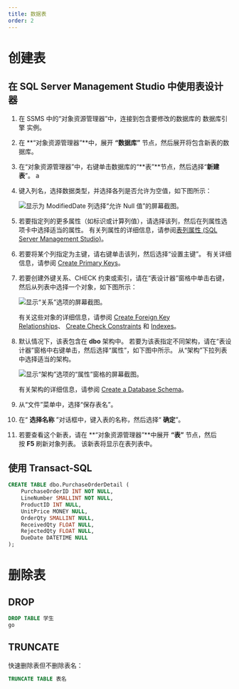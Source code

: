 ```yaml
---
title: 数据表
order: 2
---
```


# 创建表

## 在 SQL Server Management Studio 中使用表设计器

1. 在 SSMS 中的“对象资源管理器”中，连接到包含要修改的数据库的 数据库引擎 实例。
    
2. 在 **“对象资源管理器”**中，展开 **“数据库”** 节点，然后展开将包含新表的数据库。
    
3. 在“对象资源管理器”中，右键单击数据库的“**表”**节点，然后选择“**新建表**”。
    a
4. 键入列名，选择数据类型，并选择各列是否允许为空值，如下图所示：
    
    ![显示为 ModifiedDate 列选择“允许 Null 值”的屏幕截图。](https://learn.microsoft.com/zh-cn/sql/relational-databases/tables/media/create-tables-database-engine/add-columns-in-table-designer.gif?view=sql-server-ver16)
    
5. 若要指定列的更多属性（如标识或计算列值），请选择该列，然后在列属性选项卡中选择适当的属性。 有关列属性的详细信息，请参阅[表列属性 (SQL Server Management Studio)](https://learn.microsoft.com/zh-cn/sql/relational-databases/tables/table-column-properties-sql-server-management-studio?view=sql-server-ver16)。
    
6. 若要将某个列指定为主键，请右键单击该列，然后选择“设置主键”。 有关详细信息，请参阅 [Create Primary Keys](https://learn.microsoft.com/zh-cn/sql/relational-databases/tables/create-primary-keys?view=sql-server-ver16)。
    
7. 若要创建外键关系、CHECK 约束或索引，请在“表设计器”窗格中单击右键，然后从列表中选择一个对象，如下图所示：
    
    ![显示“关系”选项的屏幕截图。](https://learn.microsoft.com/zh-cn/sql/relational-databases/tables/media/create-tables-database-engine/add-table-objects.gif?view=sql-server-ver16)
    
    有关这些对象的详细信息，请参阅 [Create Foreign Key Relationships](https://learn.microsoft.com/zh-cn/sql/relational-databases/tables/create-foreign-key-relationships?view=sql-server-ver16)、 [Create Check Constraints](https://learn.microsoft.com/zh-cn/sql/relational-databases/tables/create-check-constraints?view=sql-server-ver16) 和 [Indexes](https://learn.microsoft.com/zh-cn/sql/relational-databases/indexes/indexes?view=sql-server-ver16)。
    
8. 默认情况下，该表包含在 **dbo** 架构中。 若要为该表指定不同架构，请在“表设计器”窗格中右键单击，然后选择“属性”，如下图中所示。 从“架构”下拉列表中选择适当的架构。
    
    ![显示“架构”选项的“属性”窗格的屏幕截图。](https://learn.microsoft.com/zh-cn/sql/relational-databases/tables/media/create-tables-database-engine/specify-table-schema.gif?view=sql-server-ver16)
    
    有关架构的详细信息，请参阅 [Create a Database Schema](https://learn.microsoft.com/zh-cn/sql/relational-databases/security/authentication-access/create-a-database-schema?view=sql-server-ver16)。
    
9. 从“文件”菜单中，选择“保存表名”。
    
10. 在“ **选择名称** ”对话框中，键入表的名称，然后选择“ **确定**”。
    
11. 若要查看这个新表，请在 **“对象资源管理器”**中展开 **“表”** 节点，然后按 **F5** 刷新对象列表。 该新表将显示在表列表中。


## 使用 Transact-SQL

```sql
CREATE TABLE dbo.PurchaseOrderDetail (
    PurchaseOrderID INT NOT NULL,
    LineNumber SMALLINT NOT NULL,
    ProductID INT NULL,
    UnitPrice MONEY NULL,
    OrderQty SMALLINT NULL,
    ReceivedQty FLOAT NULL,
    RejectedQty FLOAT NULL,
    DueDate DATETIME NULL
);
```

# 删除表

## DROP
```sql
DROP TABLE 学生
go
```
## TRUNCATE
快速删除表但不删除表名：
```sql
TRUNCATE TABLE 表名
```




